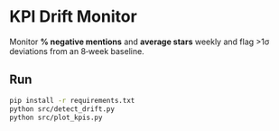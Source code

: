 # KPI Drift Monitor
Monitor **% negative mentions** and **average stars** weekly and flag >1σ deviations from an 8‑week baseline.
## Run
```bash
pip install -r requirements.txt
python src/detect_drift.py
python src/plot_kpis.py
```
